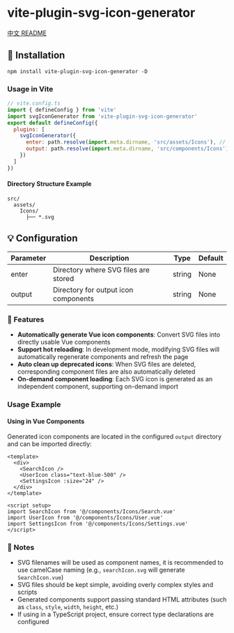 # vite-plugin-svg-icon-generator

[中文 README](README.md)

## 🚀 Installation
```
npm install vite-plugin-svg-icon-generator -D
```
### Usage in Vite
```js
// vite.config.ts
import { defineConfig } from 'vite'
import svgIconGenerator from 'vite-plugin-svg-icon-generator'
export default defineConfig({
  plugins: [
    svgIconGenerator({
      enter: path.resolve(import.meta.dirname, 'src/assets/Icons'), // Directory where SVG files are stored
      output: path.resolve(import.meta.dirname, 'src/components/Icons'), // Directory for output icon components
    })
  ]
})
```

#### Directory Structure Example

```
src/
  assets/
    Icons/
      ├── *.svg
```
## 💡 Configuration
| Parameter | Description | Type | Default |
| --------- | ----------- | ---- | ------- |
| enter     | Directory where SVG files are stored | string | None |
| output    | Directory for output icon components | string | None |
### 📃 Features

- **Automatically generate Vue icon components**: Convert SVG files into directly usable Vue components
- **Support hot reloading**: In development mode, modifying SVG files will automatically regenerate components and refresh the page
- **Auto clean up deprecated icons**: When SVG files are deleted, corresponding component files are also automatically deleted
- **On-demand component loading**: Each SVG icon is generated as an independent component, supporting on-demand import

### Usage Example

#### Using in Vue Components

Generated icon components are located in the configured `output` directory and can be imported directly:

```vue
<template>
  <div>
    <SearchIcon />
    <UserIcon class="text-blue-500" />
    <SettingsIcon :size="24" />
  </div>
</template>

<script setup>
import SearchIcon from '@/components/Icons/Search.vue'
import UserIcon from '@/components/Icons/User.vue'
import SettingsIcon from '@/components/Icons/Settings.vue'
</script>
```

### 📣 Notes
- SVG filenames will be used as component names, it is recommended to use camelCase naming (e.g., `searchIcon.svg` will generate `SearchIcon.vue`)
- SVG files should be kept simple, avoiding overly complex styles and scripts
- Generated components support passing standard HTML attributes (such as `class`, `style`, `width`, `height`, etc.)
- If using in a TypeScript project, ensure correct type declarations are configured